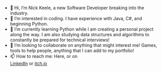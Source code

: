 - 👋 Hi, I’m Nick Keele, a new Software Developer breaking into the industry.
- 👀 I’m interested in coding. I have experience with Java, C#, and beginning Python.
- 🌱 I’m currently learning Python while I am creating a personal project along the way. I am also studying data structures and algorithms to
constantly be prepared for technical interviews!
- 💞️ I’m looking to collaborate on anything that might interest me! Games, tools to help people, anything that I can add to my portfolio!
- 📫 How to reach me: Here, or on</br>
</t><a href = "https://www.linkedin.com/in/nick-keele/">LinkedIn</a> or <a href = "http://nickkeele.itch.io">itch.io</a>

<!---
nkeele/nkeele is a ✨ special ✨ repository because its `README.md` (this file) appears on your GitHub profile.
You can click the Preview link to take a look at your changes.
--->

